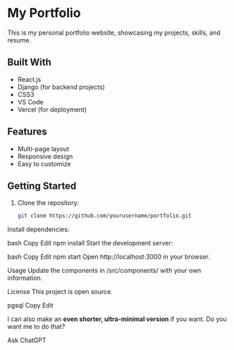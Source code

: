 # My Portfolio

This is my personal portfolio website, showcasing my projects, skills, and resume.

## Built With

- React.js  
- Django (for backend projects)  
- CSS3  
- VS Code  
- Vercel (for deployment)  

## Features

- Multi-page layout  
- Responsive design  
- Easy to customize  

## Getting Started

1. Clone the repository:  
   ```bash
   git clone https://github.com/yourusername/portfolio.git
Install dependencies:

bash
Copy
Edit
npm install
Start the development server:

bash
Copy
Edit
npm start
Open http://localhost:3000 in your browser.

Usage
Update the components in /src/components/ with your own information.

License
This project is open source.

pgsql
Copy
Edit

I can also make an **even shorter, ultra-minimal version** if you want. Do you want me to do that?







Ask ChatGPT
